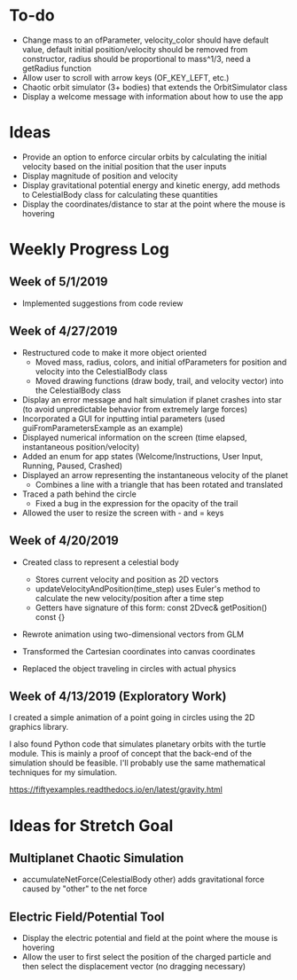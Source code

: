 # To-do

* Change mass to an ofParameter, velocity_color should have default value, default initial position/velocity should be removed from constructor, radius should be proportional to mass^1/3,
need a getRadius function
* Allow user to scroll with arrow keys (OF_KEY_LEFT, etc.)
* Chaotic orbit simulator (3+ bodies) that extends the OrbitSimulator class
* Display a welcome message with information about how to use the app

# Ideas

* Provide an option to enforce circular orbits by calculating the initial velocity based on the initial position that the user inputs
* Display magnitude of position and velocity
* Display gravitational potential energy and kinetic energy, add methods to
CelestialBody class for calculating these quantities
* Display the coordinates/distance to star at the point where the mouse is hovering

# Weekly Progress Log

## Week of 5/1/2019

* Implemented suggestions from code review

## Week of 4/27/2019

* Restructured code to make it more object oriented
  * Moved mass, radius, colors, and initial ofParameters for position and velocity into the CelestialBody class
  * Moved drawing functions (draw body, trail, and velocity vector) into the CelestialBody class
* Display an error message and halt simulation if planet crashes into star (to avoid unpredictable behavior from extremely large forces)
* Incorporated a GUI for inputting intial parameters (used guiFromParametersExample as an example)
* Displayed numerical information on the screen
(time elapsed, instantaneous position/velocity)
* Added an enum for app states (Welcome/Instructions, User Input, Running, Paused, Crashed)
* Displayed an arrow representing the instantaneous velocity of the planet
  * Combines a line with a triangle that has been rotated and translated
* Traced a path behind the circle
  * Fixed a bug in the expression for the opacity of the trail
* Allowed the user to resize the screen with - and = keys

## Week of 4/20/2019

* Created class to represent a celestial body
  * Stores current velocity and position as 2D vectors
  * updateVelocityAndPosition(time_step) uses Euler's method to calculate the new velocity/position after a time step
  * Getters have signature of this form: const 2Dvec& getPosition() const {}

* Rewrote animation using two-dimensional vectors from GLM

* Transformed the Cartesian coordinates into canvas coordinates

* Replaced the object traveling in circles with actual physics

## Week of 4/13/2019 (Exploratory Work)

I created a simple animation of a point going in circles using the 2D graphics library.

I also found Python code that simulates planetary orbits with the turtle module. This is mainly a proof of concept that
the back-end of the simulation should be feasible. I'll probably use the same mathematical techniques for my simulation.

https://fiftyexamples.readthedocs.io/en/latest/gravity.html

# Ideas for Stretch Goal 

## Multiplanet Chaotic Simulation

* accumulateNetForce(CelestialBody other) adds gravitational force caused by "other" to the net force


## Electric Field/Potential Tool

* Display the electric potential and field at the point where the mouse is hovering
* Allow the user to first select the position of the charged particle and then select the displacement vector
(no dragging necessary)
